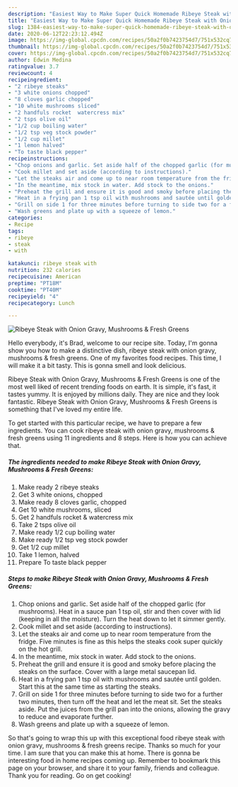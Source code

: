 ```yaml
---
description: "Easiest Way to Make Super Quick Homemade Ribeye Steak with Onion Gravy, Mushrooms &amp;amp; Fresh Greens"
title: "Easiest Way to Make Super Quick Homemade Ribeye Steak with Onion Gravy, Mushrooms &amp;amp; Fresh Greens"
slug: 1384-easiest-way-to-make-super-quick-homemade-ribeye-steak-with-onion-gravy-mushrooms-and-amp-fresh-greens
date: 2020-06-12T22:23:12.494Z
image: https://img-global.cpcdn.com/recipes/50a2f0b7423754d7/751x532cq70/ribeye-steak-with-onion-gravy-mushrooms-fresh-greens-recipe-main-photo.jpg
thumbnail: https://img-global.cpcdn.com/recipes/50a2f0b7423754d7/751x532cq70/ribeye-steak-with-onion-gravy-mushrooms-fresh-greens-recipe-main-photo.jpg
cover: https://img-global.cpcdn.com/recipes/50a2f0b7423754d7/751x532cq70/ribeye-steak-with-onion-gravy-mushrooms-fresh-greens-recipe-main-photo.jpg
author: Edwin Medina
ratingvalue: 3.7
reviewcount: 4
recipeingredient:
- "2 ribeye steaks"
- "3 white onions chopped"
- "8 cloves garlic chopped"
- "10 white mushrooms sliced"
- "2 handfuls rocket  watercress mix"
- "2 tsps olive oil"
- "1/2 cup boiling water"
- "1/2 tsp veg stock powder"
- "1/2 cup millet"
- "1 lemon halved"
- "To taste black pepper"
recipeinstructions:
- "Chop onions and garlic. Set aside half of the chopped garlic (for mushrooms). Heat in a sauce pan 1 tsp oil, stir and then cover with lid (keeping in all the moisture). Turn the heat down to let it simmer gently."
- "Cook millet and set aside (according to instructions)."
- "Let the steaks air and come up to near room temperature from the fridge. Five minutes is fine as this helps the steaks cook super quickly on the hot grill."
- "In the meantime, mix stock in water. Add stock to the onions."
- "Preheat the grill and ensure it is good and smoky before placing the steaks on the surface. Cover with a large metal saucepan lid."
- "Heat in a frying pan 1 tsp oil with mushrooms and sautée until golden. Start this at the same time as starting the steaks."
- "Grill on side 1 for three minutes before turning to side two for a further two minutes, then turn off the heat and let the meat sit. Set the steaks aside. Put the juices from the grill pan into the onions, allowing the gravy to reduce and evaporate further."
- "Wash greens and plate up with a squeeze of lemon."
categories:
- Recipe
tags:
- ribeye
- steak
- with

katakunci: ribeye steak with 
nutrition: 232 calories
recipecuisine: American
preptime: "PT18M"
cooktime: "PT40M"
recipeyield: "4"
recipecategory: Lunch

---
```



![Ribeye Steak with Onion Gravy, Mushrooms &amp; Fresh Greens](https://img-global.cpcdn.com/recipes/50a2f0b7423754d7/751x532cq70/ribeye-steak-with-onion-gravy-mushrooms-fresh-greens-recipe-main-photo.jpg)

Hello everybody, it's Brad, welcome to our recipe site. Today, I'm gonna show you how to make a distinctive dish, ribeye steak with onion gravy, mushrooms &amp; fresh greens. One of my favorites food recipes. This time, I will make it a bit tasty. This is gonna smell and look delicious.

Ribeye Steak with Onion Gravy, Mushrooms &amp; Fresh Greens is one of the most well liked of recent trending foods on earth. It is simple, it's fast, it tastes yummy. It is enjoyed by millions daily. They are nice and they look fantastic. Ribeye Steak with Onion Gravy, Mushrooms &amp; Fresh Greens is something that I've loved my entire life.




To get started with this particular recipe, we have to prepare a few ingredients. You can cook ribeye steak with onion gravy, mushrooms &amp; fresh greens using 11 ingredients and 8 steps. Here is how you can achieve that.

<!--inarticleads1-->

##### The ingredients needed to make Ribeye Steak with Onion Gravy, Mushrooms &amp; Fresh Greens:

1. Make ready 2 ribeye steaks
1. Get 3 white onions, chopped
1. Make ready 8 cloves garlic, chopped
1. Get 10 white mushrooms, sliced
1. Get 2 handfuls rocket &amp; watercress mix
1. Take 2 tsps olive oil
1. Make ready 1/2 cup boiling water
1. Make ready 1/2 tsp veg stock powder
1. Get 1/2 cup millet
1. Take 1 lemon, halved
1. Prepare To taste black pepper




<!--inarticleads2-->

##### Steps to make Ribeye Steak with Onion Gravy, Mushrooms &amp; Fresh Greens:

1. Chop onions and garlic. Set aside half of the chopped garlic (for mushrooms). Heat in a sauce pan 1 tsp oil, stir and then cover with lid (keeping in all the moisture). Turn the heat down to let it simmer gently.
1. Cook millet and set aside (according to instructions).
1. Let the steaks air and come up to near room temperature from the fridge. Five minutes is fine as this helps the steaks cook super quickly on the hot grill.
1. In the meantime, mix stock in water. Add stock to the onions.
1. Preheat the grill and ensure it is good and smoky before placing the steaks on the surface. Cover with a large metal saucepan lid.
1. Heat in a frying pan 1 tsp oil with mushrooms and sautée until golden. Start this at the same time as starting the steaks.
1. Grill on side 1 for three minutes before turning to side two for a further two minutes, then turn off the heat and let the meat sit. Set the steaks aside. Put the juices from the grill pan into the onions, allowing the gravy to reduce and evaporate further.
1. Wash greens and plate up with a squeeze of lemon.




So that's going to wrap this up with this exceptional food ribeye steak with onion gravy, mushrooms &amp; fresh greens recipe. Thanks so much for your time. I am sure that you can make this at home. There is gonna be interesting food in home recipes coming up. Remember to bookmark this page on your browser, and share it to your family, friends and colleague. Thank you for reading. Go on get cooking!
